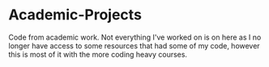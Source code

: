 # Academic-Projects
Code from academic work. Not everything I've worked on is on here as I no longer have access to some resources that had some of my code,
however this is most of it with the more coding heavy courses.
